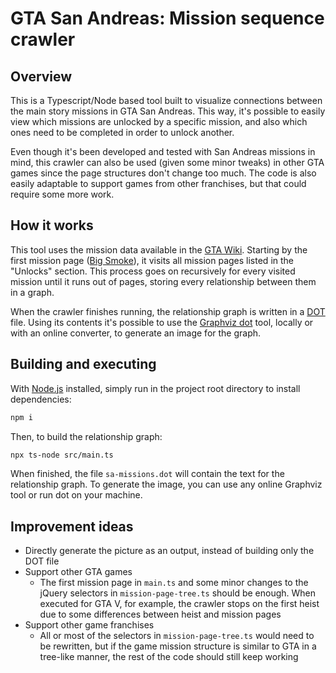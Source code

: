 # GTA San Andreas: Mission sequence crawler


## Overview

This is a Typescript/Node based tool built to visualize connections between the main story missions in GTA San Andreas. This way, it's possible to easily view which missions are unlocked by a specific mission, and also which ones need to be completed in order to unlock another.

Even though it's been developed and tested with San Andreas missions in mind, this crawler can also be used (given some minor tweaks) in other GTA games since the page structures don't change too much. The code is also easily adaptable to support games from other franchises, but that could require some more work.


## How it works

This tool uses the mission data available in the [GTA Wiki](https://gta.fandom.com/wiki/Main_Page). Starting by the first mission page ([Big Smoke](https://gta.fandom.com/wiki/Big_Smoke_(mission))), it visits all mission pages listed in the "Unlocks" section. This process goes on recursively for every visited mission until it runs out of pages, storing every relationship between them in a graph.

When the crawler finishes running, the relationship graph is written in a [DOT](https://graphviz.org/doc/info/lang.html) file. Using its contents it's possible to use the [Graphviz dot](https://graphviz.org/docs/layouts/dot/) tool, locally or with an online converter, to generate an image for the graph.


## Building and executing

With [Node.js](https://nodejs.org/) installed, simply run in the project root directory to install dependencies:

```sh
npm i
```

Then, to build the relationship graph:

```sh
npx ts-node src/main.ts
```

When finished, the file `sa-missions.dot` will contain the text for the relationship graph. To generate the image, you can use any online Graphviz tool or run dot on your machine.


## Improvement ideas

- Directly generate the picture as an output, instead of building only the DOT file
- Support other GTA games
    - The first mission page in `main.ts` and some minor changes to the jQuery selectors in `mission-page-tree.ts` should be enough. When executed for GTA V, for example, the crawler stops on the first heist due to some differences between heist and mission pages
- Support other game franchises
    - All or most of the selectors in `mission-page-tree.ts` would need to be rewritten, but if the game mission structure is similar to GTA in a tree-like manner, the rest of the code should still keep working